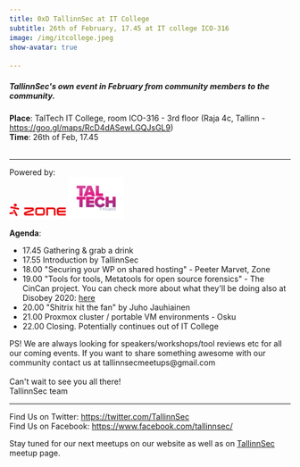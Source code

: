 ```yaml
---
title: 0xD TallinnSec at IT College
subtitle: 26th of February, 17.45 at IT college ICO-316
image: /img/itcollege.jpeg
show-avatar: true

---
```

<h5>
TallinnSec's own event in February from community members to the community.
</h5>

<p>
	<b>Place</b>: TalTech IT College, room ICO-316 - 3rd floor (Raja 4c, Tallinn - <a href="https://goo.gl/maps/RcD4dASewLGQJsGL9">https://goo.gl/maps/RcD4dASewLGQJsGL9</a>)<br>
	<b>Time</b>: 26th of Feb, 17.45<br>
<br>
</p>
<hr>
<p>
	Powered by:<br>
	<img src="/img/Sponsor_logos/zone.svg" width="20%">
	<img src="/img/Sponsor_logos/itkolledz.png" width="20%">
</p>
<p>
	<b>Agenda</b>:
	<ul>
		<li>17.45 Gathering & grab a drink</li>
		<li>17.55 Introduction by TallinnSec</li>
		<li>18.00 "Securing your WP on shared hosting" - Peeter Marvet, Zone</li>
		<li>19.00 "Tools for tools, Metatools for open source forensics" - The CinCan project. You can check more about what they'll be doing also at Disobey 2020: <a href="https://disobey.fi/2020/profile/bad_day_of_forensic_analyst">here</a></li>
		<li>20.00 "Shitrix hit the fan" by Juho Jauhiainen</li>
		<li>21.00 Proxmox cluster / portable VM environments - Osku</li>
		<li>22.00 Closing. Potentially continues out of IT College</li>
	</ul>
</p>

<p>
PS! We are always looking for speakers/workshops/tool reviews etc for all our coming events. If you want to share something awesome with our community contact us at tallinnsecmeetups@gmail.com<br>
<br>
Can't wait to see you all there!<br>
TallinnSec team<br>
</p>
<hr>
<p>
	Find Us on Twitter: <a href="https://twitter.com/TallinnSec">https://twitter.com/TallinnSec</a><br>
	Find Us on Facebook: <a href="https://www.facebook.com/tallinnsec/">https://www.facebook.com/tallinnsec/</a><br>
</p>

Stay tuned for our next meetups on our website as well as on <a href="https://www.meetup.com/TallinnSec/">TallinnSec</a> meetup page.




